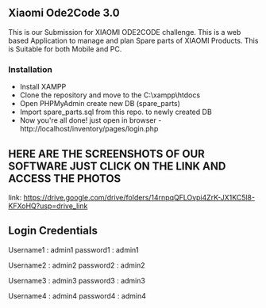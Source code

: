 ## Xiaomi Ode2Code 3.0 
This is our Submission for XIAOMI ODE2CODE challenge.
This is a web based Application to manage and plan Spare parts of XIAOMI Products.
This is Suitable for both Mobile and PC.

### Installation
* Install XAMPP
* Clone the repository and move to the C:\xampp\htdocs
* Open PHPMyAdmin create new DB (spare_parts)
* Import spare_parts.sql from this repo. to newly created DB
* Now you're all done! just open in browser - http://localhost/inventory/pages/login.php


## HERE ARE THE SCREENSHOTS OF OUR SOFTWARE JUST CLICK ON THE LINK AND ACCESS THE PHOTOS

link: https://drive.google.com/drive/folders/14rnpqQFLOvpi4ZrK-JX1KC5l8-KFXoHQ?usp=drive_link


## Login Credentials 
Username1 : admin1
password1 : admin1

Username2 : admin2
password2 : admin2

Username3 : admin3
password3 : admin3

Username4 : admin4
password4 : admin4
